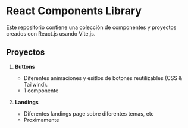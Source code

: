 # React Components Library

Este repositorio contiene una colección de componentes y proyectos creados con React.js usando Vite.js.

## Proyectos

1. **Buttons**
   - Diferentes animaciones y esitlos de botones reutilizables (CSS & Tailwind).
   - 1 componente

2. **Landings**
   - Diferentes landings page sobre diferentes temas, etc
   - Proximamente